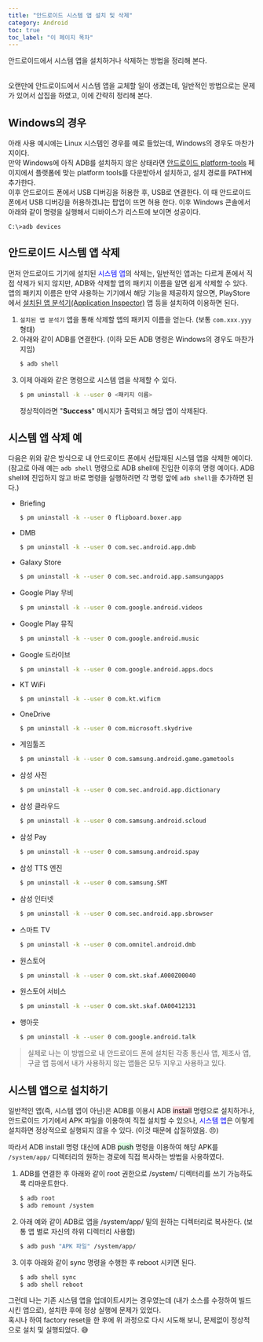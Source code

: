 ```yaml
---
title: "안드로이드 시스템 앱 설치 및 삭제"
category: Android
toc: true
toc_label: "이 페이지 목차"
---
```


안드로이드에서 시스템 앱을 설치하거나 삭제하는 방법을 정리해 본다.

<br>
오랜만에 안드로이드에서 시스템 앱을 교체할 일이 생겼는데, 일반적인 방법으로는 문제가 있어서 삽집을 하였고, 이에 간략히 정리해 본다.

## Windows의 경우
아래 사용 예시에는 Linux 시스템인 경우를 예로 들었는데, Windows의 경우도 마찬가지이다.  
만약 Windows에 아직 ADB를 설치하지 않은 상태라면 [안드로이드 platform-tools](https://developer.android.com/studio/releases/platform-tools) 페이지에서 플랫폼에 맞는 platform tools를 다운받아서 설치하고, 설치 경로를 PATH에 추가한다.  
이후 안드로이드 폰에서 USB 디버깅을 허용한 후, USB로 연결한다. 이 때 안드로이드 폰에서 USB 디버깅을 허용하겠냐는 팝업이 뜨면 허용 한다. 이후 Windows 콘솔에서 아래와 같이 명령을 실행해서 디바이스가 리스트에 보이면 성공이다.
```batch
C:\>adb devices
```

## 안드로이드 시스템 앱 삭제
먼저 안드로이드 기기에 설치된 <font color=blue>시스템 앱</font>의 삭제는, 일반적인 앱과는 다르게 폰에서 직접 삭제가 되지 않지만, ADB와 삭제할 앱의 패키지 이름을 알면 쉽게 삭제할 수 있다.  
앱의 패키지 이름은 만약 사용하는 기기에서 해당 기능을 제공하지 않으면, PlayStore에서 [설치된 앱 분석기(Application Inspector)](https://apkcombo.com/ko/app-inspector/com.ubqsoft.sec01/) 앱 등을 설치하여 이용하면 된다.
1. `설치된 앱 분석기` 앱을 통해 삭제할 앱의 패키지 이름을 얻는다. (보통 `com.xxx.yyy` 형태)
1. 아래와 같이 ADB를 연결한다. (이하 모든 ADB 명령은 Windows의 경우도 마찬가지임)
   ```sh
   $ adb shell
   ```
1. 이제 아래와 같은 명령으로 시스템 앱을 삭제할 수 있다.
   ```sh
   $ pm uninstall -k --user 0 <패키지 이름>
   ```
   정상적이라면 "**Success**" 메시지가 출력되고 해당 앱이 삭제된다.

## 시스템 앱 삭제 예
다음은 위와 같은 방식으로 내 안드로이드 폰에서 선탑재된 시스템 앱을 삭제한 예이다. (참고로 아래 예는 `adb shell` 명령으로 ADB shell에 진입한 이후의 명령 예이다. ADB shell에 진입하지 않고 바로 명령을 실행하려면 각 명령 앞에 `adb shell`을 추가하면 된다.)
- Briefing
  ```sh
  $ pm uninstall -k --user 0 flipboard.boxer.app
  ```
- DMB
  ```sh
  $ pm uninstall -k --user 0 com.sec.android.app.dmb
  ```
- Galaxy Store
  ```sh
  $ pm uninstall -k --user 0 com.sec.android.app.samsungapps
  ```
- Google Play 무비
  ```sh
  $ pm uninstall -k --user 0 com.google.android.videos
  ```
- Google Play 뮤직
  ```sh
  $ pm uninstall -k --user 0 com.google.android.music
  ```
- Google 드라이브
  ```sh
  $ pm uninstall -k --user 0 com.google.android.apps.docs
  ```
- KT WiFi
  ```sh
  $ pm uninstall -k --user 0 com.kt.wificm
  ```
- OneDrive
  ```sh
  $ pm uninstall -k --user 0 com.microsoft.skydrive
  ```
- 게임툴즈
  ```sh
  $ pm uninstall -k --user 0 com.samsung.android.game.gametools
  ```
- 삼성 사전
  ```sh
  $ pm uninstall -k --user 0 com.sec.android.app.dictionary
  ```
- 삼성 클라우드
  ```sh
  $ pm uninstall -k --user 0 com.samsung.android.scloud
  ```
- 삼성 Pay
  ```sh
  $ pm uninstall -k --user 0 com.samsung.android.spay
  ```
- 삼성 TTS 엔진
  ```sh
  $ pm uninstall -k --user 0 com.samsung.SMT
  ```
- 삼성 인터넷
  ```sh
  $ pm uninstall -k --user 0 com.sec.android.app.sbrowser
  ```
- 스마트 TV
  ```sh
  $ pm uninstall -k --user 0 com.omnitel.android.dmb
  ```
- 원스토어
  ```sh
  $ pm uninstall -k --user 0 com.skt.skaf.A000Z00040
  ```
- 원스토어 서비스
  ```sh
  $ pm uninstall -k --user 0 com.skt.skaf.OA00412131
  ```
- 행아웃
   ```sh
  $ pm uninstall -k --user 0 com.google.android.talk
  ```

> 실제로 나는 이 방법으로 내 안드로이드 폰에 설치된 각종 통신사 앱, 제조사 앱, 구글 앱 등에서 내가 사용하지 않는 앱들은 모두 지우고 사용하고 있다.

## 시스템 앱으로 설치하기
일반적인 앱(즉, 시스템 앱이 아닌)은 ADB를 이용시 ADB <mark style='background-color: #ffdce0'>install</mark> 명령으로 설치하거나, 안드로이드 기기에서 APK 파일을 이용하여 직접 설치할 수 있으나, <font color=blue>시스템 앱</font>은 이렇게 설치하면 정상적으로 실행되지 않을 수 있다. (이것 때문에 삽질하였음. 😠)  

따라서 ADB install 명령 대신에 ADB <mark style='background-color: #dcffe4'>push</mark> 명령을 이용하여 해당 APK를 `/system/app/` 디렉터리의 원하는 경로에 직접 복사하는 방법을 사용하였다.  
1. ADB를 연결한 후 아래와 같이 root 권한으로 /system/ 디렉터리를 쓰기 가능하도록 리마운트한다.
   ```sh
   $ adb root
   $ adb remount /system
   ```
1. 아래 예와 같이 ADB로 앱을 /system/app/ 밑의 원하는 디렉터리로 복사한다. (보통 앱 별로 자신의 하위 디렉터리 사용함)
   ```sh
   $ adb push "APK 파일" /system/app/
   ```
1. 이후 아래와 같이 sync 명령을 수행한 후 reboot 시키면 된다.
   ```sh
   $ adb shell sync
   $ adb shell reboot
   ```

그런데 나는 기존 시스템 앱을 업데이트시키는 경우였는데 (내가 소스를 수정하여 빌드시킨 앱으로), 설치한 후에 정상 실행에 문제가 있었다.  
혹시나 하여 factory reset을 한 후에 위 과정으로 다시 시도해 보니, 문제없이 정상적으로 설치 및 실행되었다. 😅
